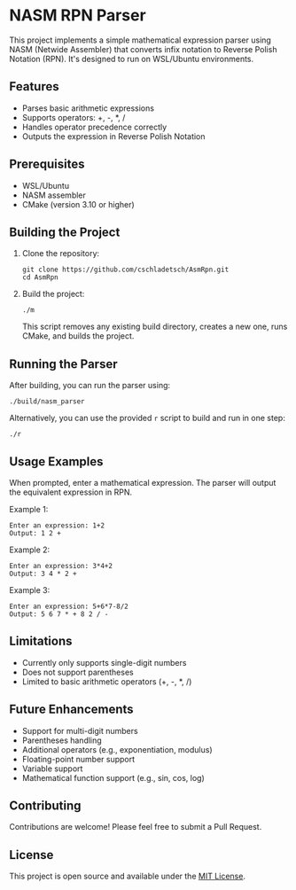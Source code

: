 # NASM RPN Parser

This project implements a simple mathematical expression parser using NASM (Netwide Assembler) that converts infix notation to Reverse Polish Notation (RPN). It's designed to run on WSL/Ubuntu environments.

## Features

- Parses basic arithmetic expressions
- Supports operators: +, -, *, /
- Handles operator precedence correctly
- Outputs the expression in Reverse Polish Notation

## Prerequisites

- WSL/Ubuntu
- NASM assembler
- CMake (version 3.10 or higher)

## Building the Project

1. Clone the repository:
   ```
   git clone https://github.com/cschladetsch/AsmRpn.git
   cd AsmRpn
   ```

2. Build the project:
   ```
   ./m
   ```
   This script removes any existing build directory, creates a new one, runs CMake, and builds the project.

## Running the Parser

After building, you can run the parser using:

```
./build/nasm_parser
```

Alternatively, you can use the provided `r` script to build and run in one step:

```
./r
```

## Usage Examples

When prompted, enter a mathematical expression. The parser will output the equivalent expression in RPN.

Example 1:
```
Enter an expression: 1+2
Output: 1 2 +
```

Example 2:
```
Enter an expression: 3*4+2
Output: 3 4 * 2 +
```

Example 3:
```
Enter an expression: 5+6*7-8/2
Output: 5 6 7 * + 8 2 / -
```

## Limitations

- Currently only supports single-digit numbers
- Does not support parentheses
- Limited to basic arithmetic operators (+, -, *, /)

## Future Enhancements

- Support for multi-digit numbers
- Parentheses handling
- Additional operators (e.g., exponentiation, modulus)
- Floating-point number support
- Variable support
- Mathematical function support (e.g., sin, cos, log)

## Contributing

Contributions are welcome! Please feel free to submit a Pull Request.

## License

This project is open source and available under the [MIT License](LICENSE).
